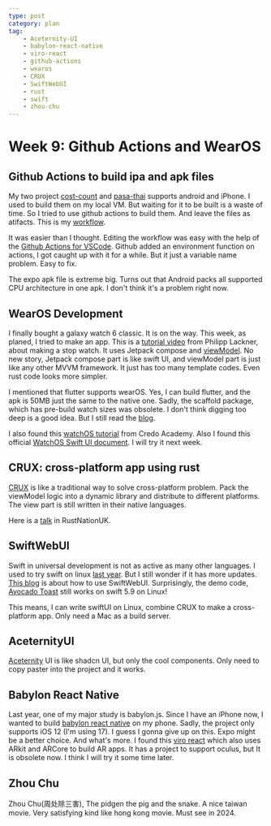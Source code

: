 ```yaml
---
type: post
category: plan
tag:
    - Aceternity-UI
    - babylon-react-native
    - viro-react
    - github-actions
    - wearos
    - CRUX
    - SwiftWebUI
    - rust
    - swift
    - zhou-chu
---
```

# Week 9: Github Actions and WearOS

## Github Actions to build ipa and apk files

My two project [cost-count](https://github.com/gongbaodd/cost-count) and [pasa-thai](https://github.com/gongbaodd/pasa-thai) supports android and iPhone. I used to build them on my local VM. But waiting for it to be built is a waste of time. So I tried to use github actions to build them. And leave the files as atifacts. This is my [workflow](https://github.com/gongbaodd/cost-count/blob/master/.github/workflows/build.yml).

It was easier than I thought. Editing the workflow was easy with the help of the [Github Actions for VSCode](https://marketplace.visualstudio.com/items?itemName=GitHub.vscode-github-actions). Github added an environment function on actions, I got caught up with it for a while. But it just a variable name problem. Easy to fix.

The expo apk file is extreme big. Turns out that Android packs all supported CPU architecture in one apk. I don't think it's a problem right now.

## WearOS Development

I finally bought a galaxy watch 6 classic. It is on the way. This week, as planed, I tried to make an app. This is a [tutorial video](https://www.youtube.com/watch?v=irIGZj1YON8&t=85s&ab_channel=PhilippLackner) from Philipp Lackner, about making a stop watch. It uses Jetpack compose and [viewModel](https://developer.android.com/codelabs/basic-android-kotlin-compose-viewmodel-and-state#11). No new story, Jetpack compose part is like swift UI, and viewModel part is just like any other MVVM framework. It just has too many template codes. Even rust code looks more simpler.

I mentioned that flutter supports wearOS. Yes, I can build flutter, and the apk is 50MB just the same to the native one. Sadly, the scaffold package, which has pre-build watch sizes was obsolete. I don't think digging too deep is a good idea. But I still read the [blog](https://verygood.ventures/blog/building-wear-os-apps-with-flutter-a-very-good-guide).

I also found this [watchOS tutorial](https://www.youtube.com/watch?v=DfWQV_NaS9I&ab_channel=CredoAcademy) from Credo Academy. Also I found this official [WatchOS Swift UI document](https://developer.apple.com/documentation/watchos-apps/creating-an-intuitive-and-effective-ui-in-watchos-10). I will try it next week.

## CRUX: cross-platform app using rust

[CRUX](https://redbadger.github.io/crux/) is like a traditional way to solve cross-platform problem. Pack the viewModel logic into a dynamic library and distribute to different platforms. The view part is still written in their native languages. 

Here is a [talk](https://www.youtube.com/watch?v=cWCZms92-1g&ab_channel=RustNationUK) in RustNationUK. 

## SwiftWebUI

Swift in universal development is not as active as many other languages. I used to try swift on linux [last year](../../../2023/07//22/29th-week-geospatial). But I still wonder if it has more updates. [This blog](https://www.infoq.cn/article/0h_gxyqzgbawockkyfsg) is about how to use SwiftWebUI. Surprisingly, the demo code, [Avocado Toast](https://github.com/SwiftWebUI/AvocadoToast) still works on swift 5.9 on Linux!

This means, I can write swiftUI on Linux, combine CRUX to make a cross-platform app. Only need a Mac as a build server.

## AceternityUI

[Aceternity](https://ui.aceternity.com/) UI is like shadcn UI, but only the cool components. Only need to copy paster into the project and it works.

## Babylon React Native

Last year, one of my major study is babylon.js. Since I have an iPhone now, I wanted to build [babylon react native](https://www.babylonjs.com/reactnative/) on my phone. Sadly, the project only supports iOS 12 (I'm using 17). I guess I gonna give up on this. Expo might be a better choice. And what's more. I found this [viro react](https://viro-community.readme.io/docs/overview) which also uses ARkit and ARCore to build AR apps. It has a project to support oculus, but It is obsolete now. I think I will try it some time later.

## Zhou Chu

Zhou Chu(周处除三害), The pidgen the pig and the snake. A nice taiwan movie. Very satisfying kind like hong kong movie. Must see in 2024.